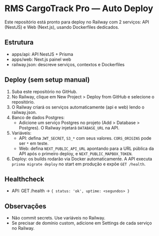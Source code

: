 
# RMS CargoTrack Pro — Auto Deploy

Este repositório está pronto para deploy no Railway com 2 serviços: API (NestJS) e Web (Next.js), usando Dockerfiles dedicados.

## Estrutura
- apps/api: API NestJS + Prisma
- apps/web: Next.js painel web
- railway.json: descreve serviços, contextos e Dockerfiles

## Deploy (sem setup manual)
1) Suba este repositório no GitHub.
2) No Railway, clique em New Project > Deploy from GitHub e selecione o repositório.
3) O Railway criará os serviços automaticamente (api e web) lendo o railway.json.
4) Banco de dados Postgres:
   - Adicione um serviço Postgres no projeto (Add > Database > Postgres). O Railway injetará `DATABASE_URL` na API.
5) Variáveis:
   - API: defina `JWT_SECRET`, `S3_*` com seus valores. `CORS_ORIGINS` pode ser `*` em teste.
   - Web: defina `NEXT_PUBLIC_API_URL` apontando para a URL pública da API após o primeiro deploy, e `NEXT_PUBLIC_MAPBOX_TOKEN`.
6) Deploy: os builds rodarão via Docker automaticamente. A API executa `prisma migrate deploy` no start em produção e expõe `GET /health`.

## Healthcheck
- API: GET /health -> `{ status: 'ok', uptime: <segundos> }`

## Observações
- Não commit secrets. Use variáveis no Railway.
- Se precisar de domínio custom, adicione em Settings de cada serviço no Railway.

